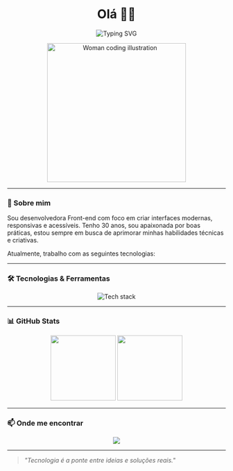 <h1 align="center">Olá 👩‍💻</h1>

<p align="center">
  <img src="https://readme-typing-svg.herokuapp.com/?font=Fira+Code&size=24&pause=1000&color=00ADB5&center=true&vCenter=true&width=500&lines=Bem-vindo(a)+ao+meu+GitHub!" alt="Typing SVG" />
</p>

<p align="center">
  <img src="https://i.pinimg.com/originals/84/07/91/8407918491ed416dc91c80ef7526e0cb.gif" width="320" alt="Woman coding illustration" />
</p>

---

### 🧠 Sobre mim

Sou desenvolvedora Front-end com foco em criar interfaces modernas, responsivas e acessíveis. Tenho 30 anos, sou apaixonada por boas práticas, estou sempre em busca de aprimorar minhas habilidades técnicas e criativas.

Atualmente, trabalho com as seguintes tecnologias:

---

### 🛠️ Tecnologias & Ferramentas

<p align="center">
  <img src="https://skillicons.dev/icons?i=html,css,javascript,react&theme=light" alt="Tech stack" />
</p>

---

### 📊 GitHub Stats

<p align="center">
  <img src="https://github-readme-stats.vercel.app/api?username=DayanaBelizario&show_icons=true&theme=default&hide_title=true" height="150" />
  <img src="https://github-readme-stats.vercel.app/api/top-langs/?username=DayanaBelizario&layout=compact&langs_count=6&theme=default" height="150" />
</p>

---

### 📫 Onde me encontrar

<p align="center">
  <a href="https://www.linkedin.com/in/DayanaBelizario/" target="_blank">
    <img src="https://img.shields.io/badge/LinkedIn-Dayana%20Belizario-0077B5?style=flat&logo=linkedin" />
  </a>
</p>

---

> *"Tecnologia é a ponte entre ideias e soluções reais."*
